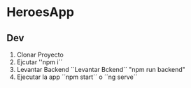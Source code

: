 # HeroesApp

## Dev
1. Clonar Proyecto
2. Ejcutar ''npm i´´
3. Levantar Backend ´´Levantar Bckend´´ "npm run backend"
4. Ejecutar la app ´´npm start´´ o ´´ng serve´´

